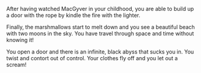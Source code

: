 After having watched MacGyver in your childhood, you are able to build up a door with the rope by kindle the fire
with the lighter.

Finally, the marshmallows start to melt down and you see a beautiful beach with two moons in the sky. You have travel
through space and time without knowing it!

You open a door and there is an infinite, black abyss that sucks you in. You twist and contort out of control. Your clothes
fly off and you let out a scream!
